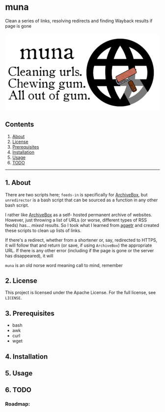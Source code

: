 # muna

Clean a series of links, resolving redirects and finding Wayback results if page is gone

![agaetr logo](https://raw.githubusercontent.com/uriel1998/muna/master/muna-open-graph.png "logo")

## Contents
 1. [About](#1-about)
 2. [License](#2-license)
 3. [Prerequisites](#3-prerequisites)
 4. [Installation](#4-installation)
 5. [Usage](#5-usage)
 6. [TODO](#6-todo)

***

## 1. About

There are two scripts here; `feeds-in` is specifically for [ArchiveBox](https://github.com/pirate/ArchiveBox), 
but `unredirector` is a bash script that can be sourced as a function in any other 
bash script.

I rather like [ArchiveBox](https://github.com/pirate/ArchiveBox) as a self-
hosted permanent archive of websites. However, just throwing a list of URLs 
(or worse, different types of RSS feeds) has... *mixed* results. So I took 
what I learned from [agaetr](https://github.com/uriel1998/agaetr) and created 
these scripts to clean up lists of links. 

If there's a redirect, whether from a shortener or, say, redirected to HTTPS, 
it will follow that and return (or save, if using `ArchiveBox`) the 
appropriate URL. If there is any other error (including if the page is gone or 
the server has disappeared), it will 

`muna` is an old norse word meaning call to mind, remember

## 2. License

This project is licensed under the Apache License. For the full license, see `LICENSE`.

## 3. Prerequisites

* bash
* awk
* curl 
* wget


## 4. Installation


## 5. Usage

## 6. TODO


### Roadmap:

